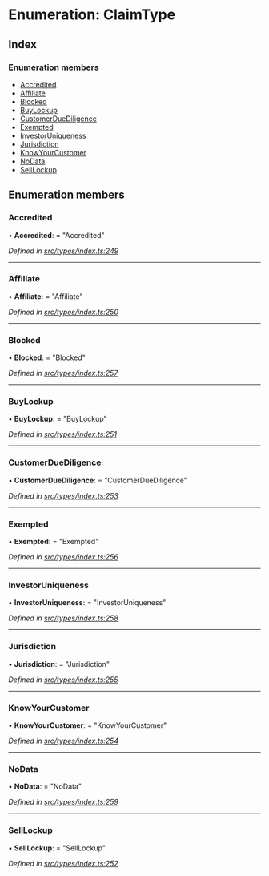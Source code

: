 # Enumeration: ClaimType

## Index

### Enumeration members

* [Accredited](claimtype.md#accredited)
* [Affiliate](claimtype.md#affiliate)
* [Blocked](claimtype.md#blocked)
* [BuyLockup](claimtype.md#buylockup)
* [CustomerDueDiligence](claimtype.md#customerduediligence)
* [Exempted](claimtype.md#exempted)
* [InvestorUniqueness](claimtype.md#investoruniqueness)
* [Jurisdiction](claimtype.md#jurisdiction)
* [KnowYourCustomer](claimtype.md#knowyourcustomer)
* [NoData](claimtype.md#nodata)
* [SellLockup](claimtype.md#selllockup)

## Enumeration members

###  Accredited

• **Accredited**: = "Accredited"

*Defined in [src/types/index.ts:249](https://github.com/PolymathNetwork/polymesh-sdk/blob/1221e467/src/types/index.ts#L249)*

___

###  Affiliate

• **Affiliate**: = "Affiliate"

*Defined in [src/types/index.ts:250](https://github.com/PolymathNetwork/polymesh-sdk/blob/1221e467/src/types/index.ts#L250)*

___

###  Blocked

• **Blocked**: = "Blocked"

*Defined in [src/types/index.ts:257](https://github.com/PolymathNetwork/polymesh-sdk/blob/1221e467/src/types/index.ts#L257)*

___

###  BuyLockup

• **BuyLockup**: = "BuyLockup"

*Defined in [src/types/index.ts:251](https://github.com/PolymathNetwork/polymesh-sdk/blob/1221e467/src/types/index.ts#L251)*

___

###  CustomerDueDiligence

• **CustomerDueDiligence**: = "CustomerDueDiligence"

*Defined in [src/types/index.ts:253](https://github.com/PolymathNetwork/polymesh-sdk/blob/1221e467/src/types/index.ts#L253)*

___

###  Exempted

• **Exempted**: = "Exempted"

*Defined in [src/types/index.ts:256](https://github.com/PolymathNetwork/polymesh-sdk/blob/1221e467/src/types/index.ts#L256)*

___

###  InvestorUniqueness

• **InvestorUniqueness**: = "InvestorUniqueness"

*Defined in [src/types/index.ts:258](https://github.com/PolymathNetwork/polymesh-sdk/blob/1221e467/src/types/index.ts#L258)*

___

###  Jurisdiction

• **Jurisdiction**: = "Jurisdiction"

*Defined in [src/types/index.ts:255](https://github.com/PolymathNetwork/polymesh-sdk/blob/1221e467/src/types/index.ts#L255)*

___

###  KnowYourCustomer

• **KnowYourCustomer**: = "KnowYourCustomer"

*Defined in [src/types/index.ts:254](https://github.com/PolymathNetwork/polymesh-sdk/blob/1221e467/src/types/index.ts#L254)*

___

###  NoData

• **NoData**: = "NoData"

*Defined in [src/types/index.ts:259](https://github.com/PolymathNetwork/polymesh-sdk/blob/1221e467/src/types/index.ts#L259)*

___

###  SellLockup

• **SellLockup**: = "SellLockup"

*Defined in [src/types/index.ts:252](https://github.com/PolymathNetwork/polymesh-sdk/blob/1221e467/src/types/index.ts#L252)*
